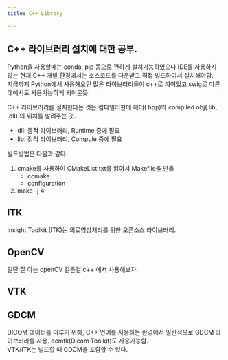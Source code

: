 ```yaml
---
title: C++ Library

---
```


## C++ 라이브러리 설치에 대한 공부.
Python을 사용할때는 conda, pip 등으로 편하게 설치가능하였으나 IDE를 사용하지 않는 
현재 C++ 개발 환경에서는 소스코드를 다운받고 직접 빌드하여서 설치해야함.  
지금까지 Python에서 사용해오던 많은 라이브러리들이 c++로 짜여있고 swig로 다른데에서도 사용가능하게 되어온듯.  

C++ 라이브러리를 설치한다는 것은 컴파일러한테 헤더(.hpp)와 compiled obj(.lib, .dll) 의 위치를 알려주는 것.
- dll: 동적 라이브러리, Runtime 중에 필요
- lib: 정적 라이브러리, Compule 중에 필요

빌드방법은 다음과 같다.
1. cmake를 사용하여 CMakeList.txt를 읽어서 Makefile을 만듦
	- ccmake .
	- configuration
2. make -j 4


## ITK
Insight Toolkit (ITK)는 의료영상처리를 위한 오픈소스 라이브러리.

## OpenCV 
일단 잘 아는 openCV 같은걸 c++ 에서 사용해보자.

## VTK


## GDCM
DICOM 데이터를 다루기 위해, C++ 언어를 사용하는 환경에서 일반적으로 GDCM 라이브러라를 사용. dcmtk(Dicom Toolkit)도 사용가능함.  
VTK/ITK는 빌드할 때 GDCM을 포함할 수 있다.
